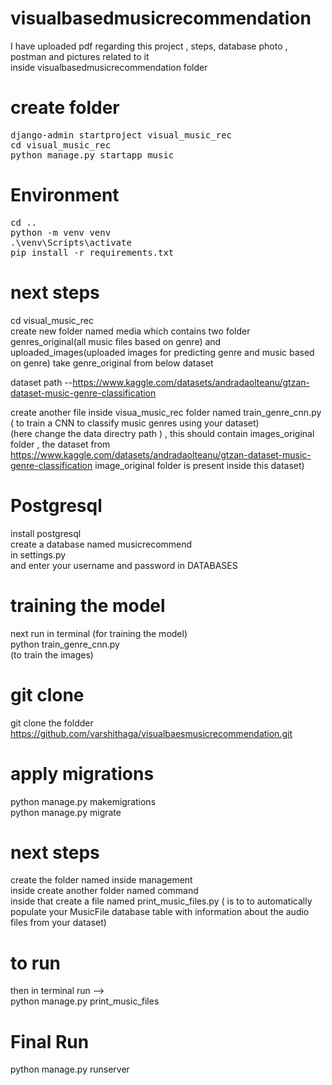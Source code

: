 # visualbasedmusicrecommendation
I have uploaded pdf regarding this project , steps,  database photo , postman and pictures related to it <br>
inside visualbasedmusicrecommendation folder

# create folder
<pre>
django-admin startproject visual_music_rec 
cd visual_music_rec
python manage.py startapp music
</pre>


# Environment
<pre>
cd ..
python -m venv venv
.\venv\Scripts\activate
pip install -r requirements.txt
</pre>


# next steps

cd visual_music_rec <br>
create new folder named media which contains two folder genres_original(all music files based on genre) and uploaded_images(uploaded images for predicting genre and music based on genre)
take genre_original from below dataset <br>

dataset path --https://www.kaggle.com/datasets/andradaolteanu/gtzan-dataset-music-genre-classification<br>

create another file inside visua_music_rec folder named train_genre_cnn.py ( to train a CNN to classify music genres using your dataset)<br>
(here change the data directry path ) , this should contain images_original folder , the dataset from https://www.kaggle.com/datasets/andradaolteanu/gtzan-dataset-music-genre-classification   image_original folder is present inside this dataset)<br>

# Postgresql
install postgresql <br>
create a database named musicrecommend<br>
in settings.py <br>
and enter your  username and password in DATABASES

# training the model
next run in terminal (for training the model)<br>
python train_genre_cnn.py <br>
(to train the images)

# git clone
git clone the foldder <br>
https://github.com/varshithaga/visualbaesmusicrecommendation.git

# apply migrations
python manage.py makemigrations<br>
python manage.py migrate <br>


# next steps

create the folder named inside management<br>
inside create another folder named command <br>
inside that create a file named print_music_files.py  ( is to to automatically populate your MusicFile database table with information about the audio files from your dataset)<br>

# to run
then in terminal run --> <br>
python manage.py print_music_files<br>

# Final Run
python manage.py runserver





